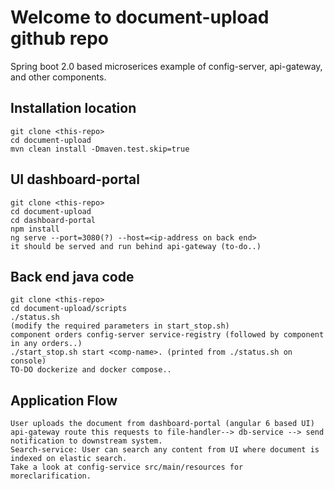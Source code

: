 
 # Welcome to document-upload github repo

Spring boot 2.0 based microserices example of config-server, api-gateway, and other components.

## Installation location
```
git clone <this-repo>
cd document-upload
mvn clean install -Dmaven.test.skip=true
```
 
## UI dashboard-portal
```
git clone <this-repo>
cd document-upload
cd dashboard-portal
npm install
ng serve --port=3080(?) --host=<ip-address on back end>
it should be served and run behind api-gateway (to-do..)
``` 

## Back end java code
```
git clone <this-repo>
cd document-upload/scripts
./status.sh 
(modify the required parameters in start_stop.sh)
component orders config-server service-registry (followed by component in any orders..)
./start_stop.sh start <comp-name>. (printed from ./status.sh on console)
TO-DO dockerize and docker compose..
``` 

## Application Flow
```
User uploads the document from dashboard-portal (angular 6 based UI)
api-gateway route this requests to file-handler--> db-service --> send notification to downstream system.
Search-service: User can search any content from UI where document is indexed on elastic search.
Take a look at config-service src/main/resources for moreclarification.
```


